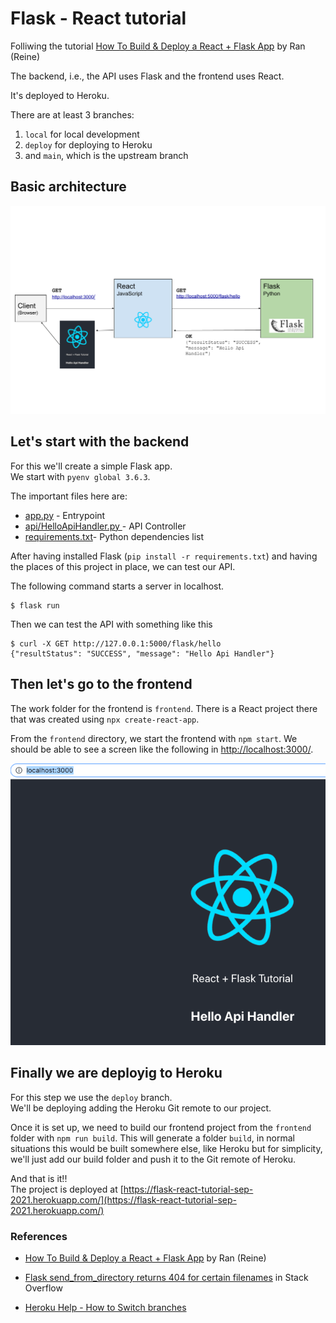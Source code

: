 # Flask - React tutorial
Folliwing the tutorial [How To Build & Deploy a React + Flask App](https://towardsdatascience.com/build-deploy-a-react-flask-app-47a89a5d17d9) by 
Ran (Reine)

The backend, i.e., the API uses Flask and the frontend uses React.  

It's deployed to Heroku.  

There are at least 3 branches:

1. `local` for local development
2. `deploy` for deploying to Heroku
3. and `main`, which is the upstream branch

## Basic architecture
![React - Flask Tutorial architecture](./react-flask.png)


## Let's start with the backend
For this we'll create a simple Flask app.  
We start with `pyenv global 3.6.3`.

The important files here are:  

* [app.py](./app.py) - Entrypoint
* [api/HelloApiHandler.py ](api/HelloApiHandler.py) - API Controller
* [requirements.txt](./requirements.txt)- Python dependencies list

After having installed Flask (`pip install -r requirements.txt`) and having the places of this project in place, we can test our API.

The following command starts a server in localhost.

```
$ flask run
```

Then we can test the API with something like this

```
$ curl -X GET http://127.0.0.1:5000/flask/hello 
{"resultStatus": "SUCCESS", "message": "Hello Api Handler"}
```


## Then let's go to the frontend
The work folder for the frontend is `frontend`. There is a React project there that was created using `npx create-react-app`.  

From the `frontend` directory, we start the frontend with `npm start`.
We should be able to see a screen like the following in [http://localhost:3000/](http://localhost:3000/).

![Screen](./localhost-s.png)


## Finally we are deployig to Heroku
For this step we use the `deploy` branch.  
We'll be deploying adding the Heroku Git remote to our project.  

Once it is set up, we need to build our frontend project from the `frontend` folder with `npm run build`. This will generate a folder `build`, in normal situations this would be built somewhere else, like Heroku but for simplicity, we'll just add our build folder and push it to the Git remote of Heroku.  

And that is it!!  
The project is deployed at [https://flask-react-tutorial-sep-2021.herokuapp.com/](https://flask-react-tutorial-sep-2021.herokuapp.com/)


### References
* [How To Build & Deploy a React + Flask App](https://towardsdatascience.com/build-deploy-a-react-flask-app-47a89a5d17d9) by Ran (Reine)

* [Flask send_from_directory returns 404 for certain filenames](https://stackoverflow.com/questions/65171961/flask-send-from-directory-returns-404-for-certain-filenames) in Stack Overflow

* [Heroku Help - How to Switch branches](https://help.heroku.com/O0EXQZTA/how-do-i-switch-branches-from-master-to-main)

